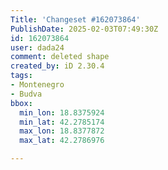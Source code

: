 ```yaml
---
Title: 'Changeset #162073864'
PublishDate: 2025-02-03T07:49:30Z
id: 162073864
user: dada24
comment: deleted shape
created_by: iD 2.30.4
tags:
- Montenegro
- Budva
bbox:
  min_lon: 18.8375924
  min_lat: 42.2785174
  max_lon: 18.8377872
  max_lat: 42.2786976

---
```

